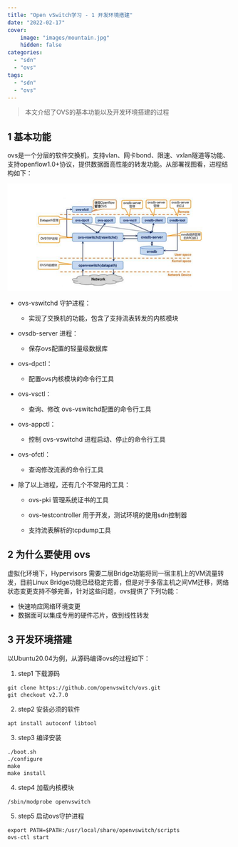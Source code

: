 ```yaml
---
title: "Open vSwitch学习 - 1 开发环境搭建"
date: "2022-02-17"
cover:
    image: "images/mountain.jpg"
    hidden: false
categories: 
  - "sdn"
  - "ovs"
tags: 
  - "sdn"
  - "ovs"
---
```

> 本文介绍了OVS的基本功能以及开发环境搭建的过程

<!--more-->
## 1 基本功能

ovs是一个分层的软件交换机，支持vlan、网卡bond、限速、vxlan隧道等功能、支持openflow1.0+协议，提供数据面高性能的转发功能。从部署视图看，进程结构如下：

![ovs-progress-view](images/ovs-progress-view.png)

- ovs-vswitchd 守护进程：
  - 实现了交换机的功能，包含了支持流表转发的内核模块
- ovsdb-server 进程：
  - 保存ovs配置的轻量级数据库
- ovs-dpctl：
  -  配置ovs内核模块的命令行工具
- ovs-vsctl：
  - 查询、修改 ovs-vswitchd配置的命令行工具

- ovs-appctl：
  - 控制 ovs-vswitchd 进程启动、停止的命令行工具
- ovs-ofctl：
  - 查询修改流表的命令行工具

- 除了以上进程，还有几个不常用的工具：

  - ovs-pki 管理系统证书的工具
  - ovs-testcontroller 用于开发，测试环境的使用sdn控制器

  - 支持流表解析的tcpdump工具

## 2 为什么要使用 ovs

虚拟化环境下，Hypervisors 需要二层Bridge功能将同一宿主机上的VM流量转发，目前Linux Bridge功能已经稳定完善，但是对于多宿主机之间VM迁移，网络状态变更支持不够完善，针对这些问题，ovs提供了下列功能：

- 快速响应网络环境变更
- 数据面可以集成专用的硬件芯片，做到线性转发

## 3 开发环境搭建

以Ubuntu20.04为例，从源码编译ovs的过程如下：

1. step1 下载源码
```shell
git clone https://github.com/openvswitch/ovs.git
git checkout v2.7.0
```
2. step2 安装必须的软件
```shell
apt install autoconf libtool 
```
3. step3 编译安装
```shell
./boot.sh
./configure
make
make install
```
4. step4 加载内核模块
```shell
/sbin/modprobe openvswitch
```
5. step5 启动ovs守护进程
```shell
export PATH=$PATH:/usr/local/share/openvswitch/scripts
ovs-ctl start
```
